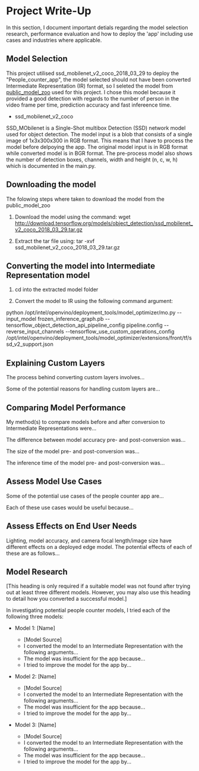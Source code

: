 # Project Write-Up

In this section, I document important detials regarding the model selection research, performance evaluation and how to deploy the 'app' including use cases and industries where applicable.

## Model Selection

This project utilised ssd_mobilenet_v2_coco_2018_03_29 to deploy the "People_counter_app", the model selected should not have been converted Intermediate Representation (IR) format, so I seleted the model from [public_model_zoo](https://github.com/opencv/open_model_zoo/tree/master/models/public/) used for this project. I chose this model because it provided a good detection with regards to the number of person in the video frame per time, prediction accuracy and fast infereence time.

- ssd_mobilenet_v2_coco

SSD_MObilenet is a Single-Shot multibox Detection (SSD) network model used for object detection. The model input is a blob that consists of a single image of 1x3x300x300 in RGB format. This means that I have to process the model before delpoying the app. The original model input is in RGB format while converted model is in BGR format. The pre-process model also shows the number of detection boxes, channels, width and height (n, c, w, h) which is documented in the main.py.

## Downloading the model

The folowing steps where taken to download the model from the public_model_zoo

1. Download the model using the command: wget http://download.tensorflow.org/models/object_detection/ssd_mobilenet_v2_coco_2018_03_29.tar.gz

2. Extract the tar file using: tar -xvf ssd_mobilenet_v2_coco_2018_03_29.tar.gz

## Converting the model into Intermediate Representation model

1. cd into the extracted model folder

2. Convert the model to IR using the following command argument:

python /opt/intel/openvino/deployment_tools/model_optimizer/mo.py --input_model frozen_inference_graph.pb --tensorflow_object_detection_api_pipeline_config pipeline.config --reverse_input_channels --tensorflow_use_custom_operations_config /opt/intel/openvino/deployment_tools/model_optimizer/extensions/front/tf/ssd_v2_support.json


## Explaining Custom Layers

The process behind converting custom layers involves...

Some of the potential reasons for handling custom layers are...

## Comparing Model Performance

My method(s) to compare models before and after conversion to Intermediate Representations
were...

The difference between model accuracy pre- and post-conversion was...

The size of the model pre- and post-conversion was...

The inference time of the model pre- and post-conversion was...

## Assess Model Use Cases

Some of the potential use cases of the people counter app are...

Each of these use cases would be useful because...

## Assess Effects on End User Needs

Lighting, model accuracy, and camera focal length/image size have different effects on a
deployed edge model. The potential effects of each of these are as follows...

## Model Research

[This heading is only required if a suitable model was not found after trying out at least three
different models. However, you may also use this heading to detail how you converted 
a successful model.]

In investigating potential people counter models, I tried each of the following three models:

- Model 1: [Name]
  - [Model Source]
  - I converted the model to an Intermediate Representation with the following arguments...
  - The model was insufficient for the app because...
  - I tried to improve the model for the app by...
  
- Model 2: [Name]
  - [Model Source]
  - I converted the model to an Intermediate Representation with the following arguments...
  - The model was insufficient for the app because...
  - I tried to improve the model for the app by...

- Model 3: [Name]
  - [Model Source]
  - I converted the model to an Intermediate Representation with the following arguments...
  - The model was insufficient for the app because...
  - I tried to improve the model for the app by...
